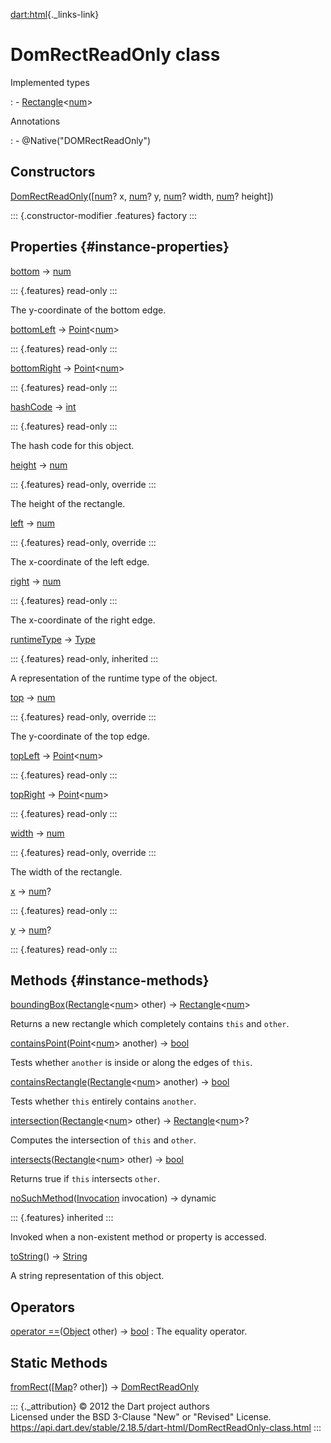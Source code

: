 [dart:html](../dart-html/dart-html-library){._links-link}

DomRectReadOnly class
=====================

Implemented types

:   -   [Rectangle](../dart-math/rectangle-class)\<[num](../dart-core/num-class)\>

Annotations

:   -   \@Native(\"DOMRectReadOnly\")

Constructors
------------

[DomRectReadOnly](domrectreadonly/domrectreadonly)(\[[num](../dart-core/num-class)?
x, [num](../dart-core/num-class)? y, [num](../dart-core/num-class)?
width, [num](../dart-core/num-class)? height\])

::: {.constructor-modifier .features}
factory
:::

Properties {#instance-properties}
----------

[bottom](domrectreadonly/bottom) → [num](../dart-core/num-class)

::: {.features}
read-only
:::

The y-coordinate of the bottom edge.

[bottomLeft](domrectreadonly/bottomleft) →
[Point](../dart-math/point-class)\<[num](../dart-core/num-class)\>

::: {.features}
read-only
:::

[bottomRight](domrectreadonly/bottomright) →
[Point](../dart-math/point-class)\<[num](../dart-core/num-class)\>

::: {.features}
read-only
:::

[hashCode](domrectreadonly/hashcode) → [int](../dart-core/int-class)

::: {.features}
read-only
:::

The hash code for this object.

[height](domrectreadonly/height) → [num](../dart-core/num-class)

::: {.features}
read-only, override
:::

The height of the rectangle.

[left](domrectreadonly/left) → [num](../dart-core/num-class)

::: {.features}
read-only, override
:::

The x-coordinate of the left edge.

[right](domrectreadonly/right) → [num](../dart-core/num-class)

::: {.features}
read-only
:::

The x-coordinate of the right edge.

[runtimeType](../dart-core/object/runtimetype) →
[Type](../dart-core/type-class)

::: {.features}
read-only, inherited
:::

A representation of the runtime type of the object.

[top](domrectreadonly/top) → [num](../dart-core/num-class)

::: {.features}
read-only, override
:::

The y-coordinate of the top edge.

[topLeft](domrectreadonly/topleft) →
[Point](../dart-math/point-class)\<[num](../dart-core/num-class)\>

::: {.features}
read-only
:::

[topRight](domrectreadonly/topright) →
[Point](../dart-math/point-class)\<[num](../dart-core/num-class)\>

::: {.features}
read-only
:::

[width](domrectreadonly/width) → [num](../dart-core/num-class)

::: {.features}
read-only, override
:::

The width of the rectangle.

[x](domrectreadonly/x) → [num](../dart-core/num-class)?

::: {.features}
read-only
:::

[y](domrectreadonly/y) → [num](../dart-core/num-class)?

::: {.features}
read-only
:::

Methods {#instance-methods}
-------

[boundingBox](domrectreadonly/boundingbox)([Rectangle](../dart-math/rectangle-class)\<[num](../dart-core/num-class)\>
other) →
[Rectangle](../dart-math/rectangle-class)\<[num](../dart-core/num-class)\>

Returns a new rectangle which completely contains `this` and `other`.

[containsPoint](domrectreadonly/containspoint)([Point](../dart-math/point-class)\<[num](../dart-core/num-class)\>
another) → [bool](../dart-core/bool-class)

Tests whether `another` is inside or along the edges of `this`.

[containsRectangle](domrectreadonly/containsrectangle)([Rectangle](../dart-math/rectangle-class)\<[num](../dart-core/num-class)\>
another) → [bool](../dart-core/bool-class)

Tests whether `this` entirely contains `another`.

[intersection](domrectreadonly/intersection)([Rectangle](../dart-math/rectangle-class)\<[num](../dart-core/num-class)\>
other) →
[Rectangle](../dart-math/rectangle-class)\<[num](../dart-core/num-class)\>?

Computes the intersection of `this` and `other`.

[intersects](domrectreadonly/intersects)([Rectangle](../dart-math/rectangle-class)\<[num](../dart-core/num-class)\>
other) → [bool](../dart-core/bool-class)

Returns true if `this` intersects `other`.

[noSuchMethod](../dart-core/object/nosuchmethod)([Invocation](../dart-core/invocation-class)
invocation) → dynamic

::: {.features}
inherited
:::

Invoked when a non-existent method or property is accessed.

[toString](domrectreadonly/tostring)() →
[String](../dart-core/string-class)

A string representation of this object.

Operators
---------

[operator ==](domrectreadonly/operator_equals)([Object](../dart-core/object-class) other) → [bool](../dart-core/bool-class)
:   The equality operator.

Static Methods
--------------

[fromRect](domrectreadonly/fromrect)(\[[Map](../dart-core/map-class)?
other\]) → [DomRectReadOnly](domrectreadonly-class)

::: {._attribution}
© 2012 the Dart project authors\
Licensed under the BSD 3-Clause \"New\" or \"Revised\" License.\
<https://api.dart.dev/stable/2.18.5/dart-html/DomRectReadOnly-class.html>
:::
